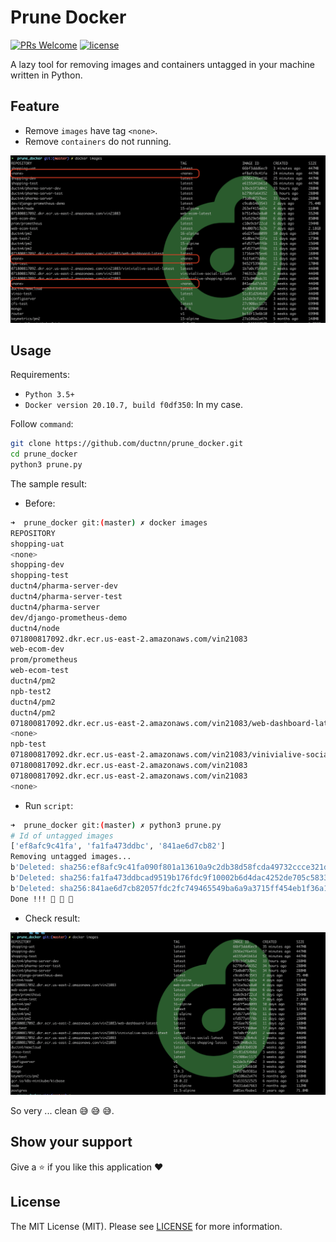 # Prune Docker

[![PRs Welcome](https://img.shields.io/badge/PRs-welcome-brightgreen.svg?style=flat-square)](https://github.com/ductnn/prune_docker/pulls)
[![license](https://img.shields.io/badge/license-MIT-blue.svg)](LICENSE)

A lazy tool for removing images and containers untagged in your machine written
in Python.

## Feature
- Remove `images` have tag `<none>`.
- Remove `containers` do not running. 

![](images/images_none.png)

## Usage

Requirements:
  - `Python 3.5+`
  - `Docker version 20.10.7, build f0df350`: In my case.

Follow `command`:

```bash
git clone https://github.com/ductnn/prune_docker.git
cd prune_docker
python3 prune.py
```

The sample result:

- Before:
```bash
➜  prune_docker git:(master) ✗ docker images
REPOSITORY                                                                        TAG                           IMAGE ID       CREATED          SIZE
shopping-uat                                                                      latest                        66bf3ddd6ec9   3 minutes ago    447MB
<none>                                                                            <none>                        ef8afc9c41fa   24 minutes ago   447MB
shopping-dev                                                                      latest                        2656e2f6e416   25 minutes ago   447MB
shopping-test                                                                     latest                        e6155d41b61d   26 minutes ago   447MB
ductn4/pharma-server-dev                                                          latest                        b3bcb3f3d042   33 hours ago     288MB
ductn4/pharma-server-test                                                         latest                        b279bfa64352   33 hours ago     288MB
ductn4/pharma-server                                                              latest                        73a0a0737bec   33 hours ago     288MB
dev/django-prometheus-demo                                                        latest                        c9cdb14b3543   2 days ago       75.4MB
ductn4/node                                                                       15-alpine                     263ef415ed2e   4 days ago       118MB
071800817092.dkr.ecr.us-east-2.amazonaws.com/vin21083                             web-ecom-latest               b751e9a2e8a0   4 days ago       552MB
web-ecom-dev                                                                      latest                        b5a529e54884   6 days ago       850MB
prom/prometheus                                                                   latest                        c10e9cbf22cd   6 days ago       194MB
web-ecom-test                                                                     latest                        04d007b17e2b   7 days ago       2.18GB
ductn4/pm2                                                                        16-alpine                     e6d2f5ea8099   10 days ago      158MB
npb-test2                                                                         latest                        41d0ee7411fa   11 days ago      173MB
ductn4/pm2                                                                        15-alpine                     efd577a4ff6b   11 days ago      156MB
ductn4/pm2                                                                        latest                        efd577a4ff6b   11 days ago      156MB
071800817092.dkr.ecr.us-east-2.amazonaws.com/vin21083/web-dashboard-latest        latest                        1716ae765ee6   11 days ago      188MB
<none>                                                                            <none>                        fa1fa473ddbc   11 days ago      447MB
npb-test                                                                          latest                        9452f53960ae   12 days ago      170MB
071800817092.dkr.ecr.us-east-2.amazonaws.com/vin21083/vinivialive-social-latest   latest                        1b7a0cf5fdd9   2 weeks ago      446MB
071800817092.dkr.ecr.us-east-2.amazonaws.com/vin21083                             vinivialive-social-latest     746313c3b4c6   2 weeks ago      446MB
071800817092.dkr.ecr.us-east-2.amazonaws.com/vin21083                             vinivialive-shopping-latest   723c040bdc31   2 weeks ago      446MB
<none>                                                                            <none>                        841ae6d7cb82   2 weeks ago      446MB
```

- Run `script`:
```bash
➜  prune_docker git:(master) ✗ python3 prune.py
# Id of untagged images
['ef8afc9c41fa', 'fa1fa473ddbc', '841ae6d7cb82']
Removing untagged images...
b'Deleted: sha256:ef8afc9c41fa090f801a13610a9c2db38d58fcda49732ccce321dacf2c35f303\n'
b'Deleted: sha256:fa1fa473ddbcad9519b176fdc9f10002b6d4dac4252de705c5833e6610a63254\n'
b'Deleted: sha256:841ae6d7cb82057fdc2fc749465549ba6a9a3715ff454eb1f36a1a96152ebcf8\n'
Done !!! 🐳 🐳 🐳
```

- Check result:

![](images/images_done.png)

So very ... clean 😅 😅 😅.

## Show your support
Give a ⭐ if you like this application ❤️

## License
The MIT License (MIT). Please see [LICENSE](LICENSE) for more information.
